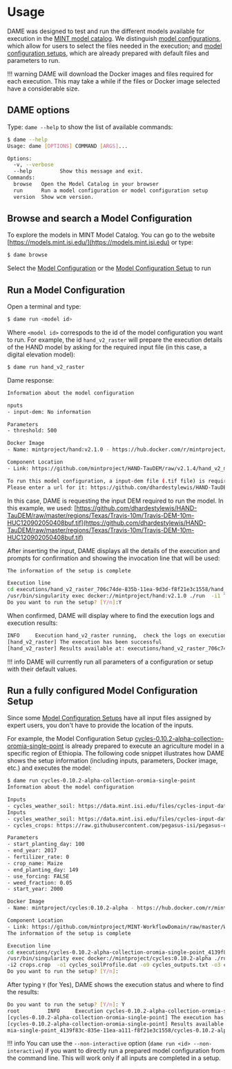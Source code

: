 # Usage

DAME was designed to test and run the different models available for execution in the [MINT model catalog](https://models.mint.isi.edu). We distinguish [model configurations](https://mintproject.readthedocs.io/en/latest/modelcatalog/#model-configuration), which allow for users to select the files needed in the execution; and  [model configuration setups](https://mintproject.readthedocs.io/en/latest/modelcatalog/#model-configuration-setup), which are already prepared with default files and parameters to run.

!!! warning
    DAME will download the Docker images and files required for each execution. This may take a while if the files or Docker image selected have a considerable size.

## DAME options

Type: `dame --help` to show the list of available commands:
```bash
$ dame --help
Usage: dame [OPTIONS] COMMAND [ARGS]...

Options:
  -v, --verbose
  --help         Show this message and exit.
Commands:
  browse   Open the Model Catalog in your browser
  run      Run a model configuration or model configuration setup
  version  Show wcm version.
```

## Browse and search a Model Configuration

To explore the models in MINT Model Catalog. You can go to the website [https://models.mint.isi.edu/](https://models.mint.isi.edu) or type:

```bash
$ dame browse
```


Select the [Model Configuration](https://mintproject.readthedocs.io/en/latest/modelcatalog/#model-configuration) or the [Model Configuration Setup](https://mintproject.readthedocs.io/en/latest/modelcatalog/#model-configuration-setup) to run


## Run a Model Configuration 

Open a terminal and type:

```bash
$ dame run <model id>
```
Where `<model id>` correspods to the id of the model configuration you want to run. For example, the id `hand_v2_raster` will prepare the execution details of the HAND model by asking for the required input file (in this case, a digital elevation model):

```bash
$ dame run hand_v2_raster
```
Dame response:

```bash
Information about the model configuration

nputs
- input-dem: No information

Parameters
- threshold: 500

Docker Image
- Name: mintproject/hand:v2.1.0 - https://hub.docker.com/r/mintproject/hand

Component Location
- Link: https://github.com/mintproject/HAND-TauDEM/raw/v2.1.4/hand_v2_mint_component.zip

To run this model configuration, a input-dem file (.tif file) is required.
Please enter a url for it: https://github.com/dhardestylewis/HAND-TauDEM/raw/master/regions/Texas/Travis-10m/Travis-DEM-10m-HUC120902050408buf.tif
```

In this case, DAME is requesting the input DEM required to run the model. In this example, we used: [https://github.com/dhardestylewis/HAND-TauDEM/raw/master/regions/Texas/Travis-10m/Travis-DEM-10m-HUC120902050408buf.tif](https://github.com/dhardestylewis/HAND-TauDEM/raw/master/regions/Texas/Travis-10m/Travis-DEM-10m-HUC120902050408buf.tif)

After inserting the input, DAME displays all the details of the execution and prompts for confirmation and showing the invocation line that will be used:

```bash
The information of the setup is complete

Execution line
cd executions/hand_v2_raster_706c74de-835b-11ea-9d3d-f8f21e3c1558/hand_v2_mint_component/src
/usr/bin/singularity exec docker://mintproject/hand:v2.1.0 ./run  -i1 Travis-DEM-10m-HUC120902050408buf.tif  -o1 distance-down.tif -o3 shape.shp -o4 geojson.json -o2 distance-down-raster.tif  -p1 500
Do you want to run the setup? [Y/n]:Y
```
When confirmed, DAME will display where to find the execution logs and execution results:

```bash
INFO     Execution hand_v2_raster running,  check the logs on executions/hand_v2_raster_706c74de-835b-11ea-9d3d-f8f21e3c1558/output.log
[hand_v2_raster] The execution has been successful
[hand_v2_raster] Results available at: executions/hand_v2_raster_706c74de-835b-11ea-9d3d-f8f21e3c1558/hand_v2_mint_component/src
```

!!! info
    DAME will currently run all parameters of a configuration or setup with their default values.

## Run a fully configured Model Configuration Setup

Since some [Model Configuration Setups](https://mintproject.readthedocs.io/en/latest/modelcatalog/#model-configuration-setup) have all input files assigned by expert users, you don't have to provide the location of the inputs.

For example, the Model Configuration Setup [cycles-0.10.2-alpha-collection-oromia-single-point](https://models.mint.isi.edu/models/explore/CYCLES/cycles_v0.10.2_alpha/cycles-0.10.2-alpha-collection/cycles-0.10.2-alpha-collection-oromia-single-point) is already prepared to execute an agriculture model in a specific region of Ethiopia. The following code snippet illustrates how DAME shows the setup information (including inputs, parameters, Docker image, etc.) and executes the model:

``` bash
$ dame run cycles-0.10.2-alpha-collection-oromia-single-point
Information about the model configuration

Inputs
- cycles_weather_soil: https://data.mint.isi.edu/files/cycles-input-data/oromia/weather-soil/Arsi_Amigna_7.884865046N_40Information about the model configuration
Inputs
- cycles_weather_soil: https://data.mint.isi.edu/files/cycles-input-data/oromia/weather-soil/Arsi_Amigna_7.884865046N_40.19527054E.zip
- cycles_crops: https://raw.githubusercontent.com/pegasus-isi/pegasus-cycles/master/data/crops.crop

Parameters
- start_planting_day: 100
- end_year: 2017
- fertilizer_rate: 0
- crop_name: Maize
- end_planting_day: 149
- use_forcing: FALSE
- weed_fraction: 0.05
- start_year: 2000

Docker Image
- Name: mintproject/cycles:0.10.2-alpha - https://hub.docker.com/r/mintproject/cycles

Component Location
- Link: https://github.com/mintproject/MINT-WorkflowDomain/raw/master/WINGSWorkflowComponents/cycles-0.10.2-alpha-collection/cycles-0.10.2-alpha-collection.zip
The information of the setup is complete

Execution line
cd executions/cycles-0.10.2-alpha-collection-oromia-single-point_4139f83c-835e-11ea-a111-f8f21e3c1558/cycles-0.10.2-alpha-collection/src
/usr/bin/singularity exec docker://mintproject/cycles:0.10.2-alpha ./run  -i1 Arsi_Amigna_7.884865046N_40.19527054E.zip
-i2 crops.crop  -o1 cycles_soilProfile.dat -o9 cycles_outputs.txt -o3 cycles_crop.dat -o5 cycles_season.dat -o2 cycles_som.dat -o8 cycles_water.dat -o4 cycles_nitrogen.dat -o7 cycles_weatherOutput.dat -o6 cycles_summary.dat  -p4 100 -p2 2017 -p6 0 -p3 Maize -p5 149 -p8 FALSE -p7 0.05 -p1 2000
Do you want to run the setup? [Y/n]:
```
After typing `Y` (for Yes), DAME shows the execution status and where to find the results:

```bash
Do you want to run the setup? [Y/n]: Y
root         INFO     Execution cycles-0.10.2-alpha-collection-oromia-single-point running,  check the logs on executions/cycles-0.10.2-alpha-collection-oromia-single-point_4139f83c-835e-11ea-a111-f8f21e3c1558/output.log
[cycles-0.10.2-alpha-collection-oromia-single-point] The execution has been successful
[cycles-0.10.2-alpha-collection-oromia-single-point] Results available at: executions/cycles-0.10.2-alpha-collection-oro
mia-single-point_4139f83c-835e-11ea-a111-f8f21e3c1558/cycles-0.10.2-alpha-collection/src
```


!!! info
    You can use the `--non-interactive` option (`dame run <id> --non-interactive`) if you want to directly run a prepared model configuration from the command line. This will work only if all inputs are completed in a setup.

<!--[![asciicast](https://asciinema.org/a/ZhVn1dI5NBIzaaWGaIlD563Cj.svg)](https://asciinema.org/a/ZhVn1dI5NBIzaaWGaIlD563Cj)-->

